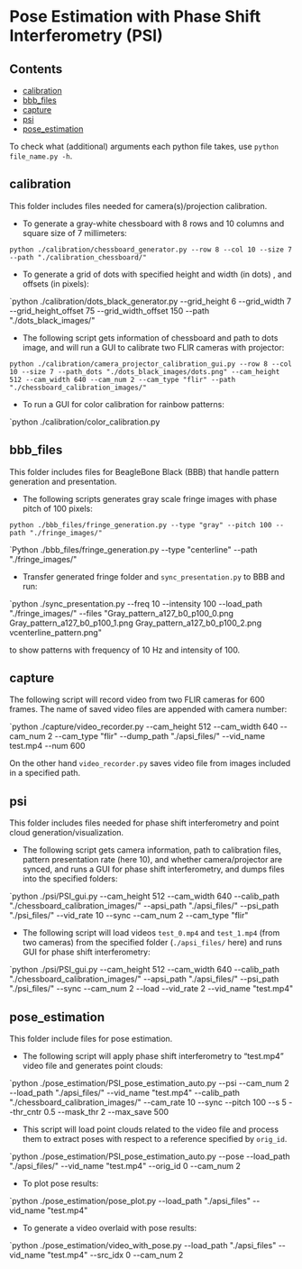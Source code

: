 # Pose Estimation with Phase Shift Interferometry (PSI)

## Contents
* [calibration](#calibration)   
* [bbb_files](#bbb_files)
* [capture](#capture)
* [psi](#psi)
* [pose_estimation](#pose_estimation)


To check what (additional) arguments each python file takes, use `python file_name.py -h`.

## calibration

This folder includes files needed for camera(s)/projection calibration.

* To generate a gray-white chessboard with 8 rows and 10 columns and square size of 7 millimeters:

`python ./calibration/chessboard_generator.py --row 8 --col 10 --size 7 --path "./calibration_chessboard/"`

* To generate a grid of dots with specified height and width (in dots) , and offsets (in pixels):

`python ./calibration/dots_black_generator.py --grid_height 6 --grid_width 7 --grid_height_offset 75 --grid_width_offset 150 --path "./dots_black_images/"

* The following script gets information of chessboard and path to dots image, and will run a GUI to calibrate two FLIR cameras with projector:

`python ./calibration/camera_projector_calibration_gui.py --row 8 --col 10 --size 7 --path_dots "./dots_black_images/dots.png" --cam_height 512 --cam_width 640 --cam_num 2 --cam_type "flir" --path "./chessboard_calibration_images/"`

* To run a GUI for color calibration for rainbow patterns:

`python ./calibration/color_calibration.py


## bbb_files

This folder includes files for BeagleBone Black (BBB) that handle pattern generation and presentation.

* The following scripts generates gray scale fringe images with phase pitch of 100 pixels:

`python ./bbb_files/fringe_generation.py --type "gray" --pitch 100 --path "./fringe_images/"`

`Python ./bbb_files/fringe_generation.py --type "centerline" --path "./fringe_images/"

* Transfer generated fringe folder and `sync_presentation.py` to BBB and run:

`python ./sync_presentation.py --freq 10 --intensity 100 --load_path "./fringe_images/" --files "Gray_pattern_a127_b0_p100_0.png Gray_pattern_a127_b0_p100_1.png Gray_pattern_a127_b0_p100_2.png vcenterline_pattern.png"

to show patterns with frequency of 10 Hz and intensity of 100.

## capture 

The following script will record video from two FLIR cameras for 600 frames. The name of saved video files are appended with camera number:

`python ./capture/video_recorder.py --cam_height 512 --cam_width 640 --cam_num 2 --cam_type "flir" --dump_path "./apsi_files/" --vid_name test.mp4 --num 600 

On the other hand `video_recorder.py` saves video file from images included in a specified path.

## psi

This folder includes files needed for phase shift interferometry and point cloud generation/visualization. 

* The following script gets camera information, path to calibration files, pattern presentation rate (here 10), and whether camera/projector are synced, and runs a GUI for phase shift interferometry, and dumps files into the specified folders:

`python ./psi/PSI_gui.py --cam_height 512 --cam_width 640 --calib_path "./chessboard_calibration_images/" --apsi_path "./apsi_files/" --psi_path "./psi_files/" --vid_rate 10 --sync --cam_num 2 --cam_type "flir"

* The following script will load videos `test_0.mp4` and `test_1.mp4` (from two cameras) from the specified folder (`./apsi_files/` here) and runs GUI for phase shift interferometry:

`python ./psi/PSI_gui.py --cam_height 512 --cam_width 640 --calib_path "./chessboard_calibration_images/" --apsi_path "./apsi_files/" --psi_path "./psi_files/" --sync --cam_num 2 --load --vid_rate 2 --vid_name "test.mp4"


## pose_estimation 

This folder include files for pose estimation.

* The following script will apply phase shift interferometry to “test.mp4” video file and generates point clouds:

`python ./pose_estimation/PSI_pose_estimation_auto.py --psi --cam_num 2 --load_path "./apsi_files/" --vid_name "test.mp4" --calib_path "./chessboard_calibration_images/" --cam_rate 10 --sync --pitch 100 --s 5 --thr_cntr 0.5 --mask_thr 2 --max_save 500

* This script will load point clouds related to the video file and process them to extract poses with respect to a reference specified by `orig_id`.

`python ./pose_estimation/PSI_pose_estimation_auto.py --pose --load_path "./apsi_files/" --vid_name "test.mp4" --orig_id 0 --cam_num 2

* To plot pose results:

`python ./pose_estimation/pose_plot.py --load_path "./apsi_files" --vid_name "test.mp4" 

* To generate a video overlaid with pose results:

`python ./pose_estimation/video_with_pose.py --load_path "./apsi_files" --vid_name "test.mp4" --src_idx 0 --cam_num 2 
